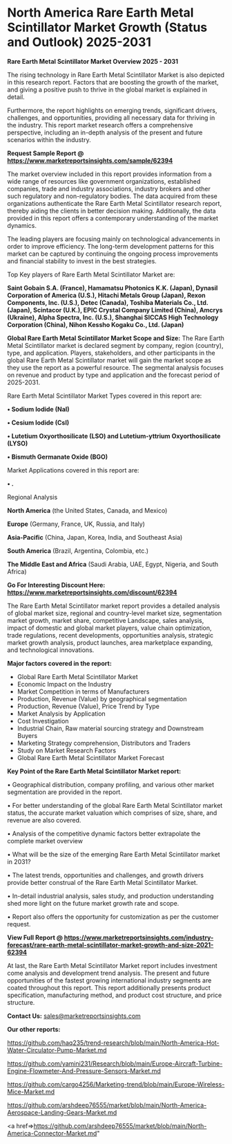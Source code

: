  # North America Rare Earth Metal Scintillator Market Growth (Status and Outlook) 2025-2031

<Strong> Rare Earth Metal Scintillator Market Overview 2025 - 2031</strong>

The rising technology in Rare Earth Metal Scintillator Market is also depicted in this research report. Factors that are boosting the growth of the market, and giving a positive push to thrive in the global market is explained in detail.

Furthermore, the report highlights on emerging trends, significant drivers, challenges, and opportunities, providing all necessary data for thriving in the industry. This report market research offers a comprehensive perspective, including an in-depth analysis of the present and future scenarios within the industry.

<strong>Request Sample Report @ <a href=https://www.marketreportsinsights.com/sample/62394>https://www.marketreportsinsights.com/sample/62394</a></strong>

The market overview included in this report provides information from a wide range of resources like government organizations, established companies, trade and industry associations, industry brokers and other such regulatory and non-regulatory bodies. The data acquired from these organizations authenticate the Rare Earth Metal Scintillator research report, thereby aiding the clients in better decision making. Additionally, the data provided in this report offers a contemporary understanding of the market dynamics.

The leading players are focusing mainly on technological advancements in order to improve efficiency. The long-term development patterns for this market can be captured by continuing the ongoing process improvements and financial stability to invest in the best strategies.

Top Key players of Rare Earth Metal Scintillator Market are:

<strong>Saint Gobain S.A. (France), Hamamatsu Photonics K.K. (Japan), Dynasil Corporation of America (U.S.), Hitachi Metals Group (Japan), Rexon Components, Inc. (U.S.), Detec (Canada), Toshiba Materials Co., Ltd. (Japan), Scintacor (U.K.), EPIC Crystal Company Limited (China), Amcrys (Ukraine), Alpha Spectra, Inc. (U.S.), Shanghai SICCAS High Technology Corporation (China), Nihon Kessho Kogaku Co., Ltd. (Japan)</strong>

<strong><b>Global Rare Earth Metal Scintillator Market Scope and Size:</b></strong>
The Rare Earth Metal Scintillator market is declared segment by company, region (country), type, and application. Players, stakeholders, and other participants in the global Rare Earth Metal Scintillator market will gain the market scope as they use the report as a powerful resource. The segmental analysis focuses on revenue and product by type and application and the forecast period of 2025-2031.

Rare Earth Metal Scintillator Market Types covered in this report are:

<strong>• Sodium Iodide (NaI)

• Cesium Iodide (CsI)

• Lutetium Oxyorthosilicate (LSO) and Lutetium-yttrium Oxyorthosilicate (LYSO)

• Bismuth Germanate Oxide (BGO)</strong>

Market Applications covered in this report are:

<strong>• .</strong> 

Regional Analysis

<strong>North America</strong> (the United States, Canada, and Mexico)

<strong>Europe</strong> (Germany, France, UK, Russia, and Italy)

<strong>Asia-Pacific</strong> (China, Japan, Korea, India, and Southeast Asia)

<strong>South America</strong> (Brazil, Argentina, Colombia, etc.)

<strong>The Middle East and Africa</strong> (Saudi Arabia, UAE, Egypt, Nigeria, and South Africa)

<strong>Go For Interesting Discount Here: <a href=https://www.marketreportsinsights.com/discount/62394>https://www.marketreportsinsights.com/discount/62394</a></strong>

The Rare Earth Metal Scintillator market report provides a detailed analysis of global market size, regional and country-level market size, segmentation market growth, market share, competitive Landscape, sales analysis, impact of domestic and global market players, value chain optimization, trade regulations, recent developments, opportunities analysis, strategic market growth analysis, product launches, area marketplace expanding, and technological innovations.

<strong><b>Major factors covered in the report:</b></strong>
<ul>
  <li>Global Rare Earth Metal Scintillator Market </li>
  <li>Economic Impact on the Industry</li>
  <li>Market Competition in terms of Manufacturers</li>
  <li>Production, Revenue (Value) by geographical segmentation</li>
  <li>Production, Revenue (Value), Price Trend by Type</li>
  <li>Market Analysis by Application</li>
  <li>Cost Investigation</li>
  <li>Industrial Chain, Raw material sourcing strategy and Downstream Buyers</li>
  <li>Marketing Strategy comprehension, Distributors and Traders</li>
  <li>Study on Market Research Factors</li>
  <li>Global Rare Earth Metal Scintillator Market Forecast</li>
</ul>

<strong><b>Key Point of the Rare Earth Metal Scintillator Market report:</b></strong>

• Geographical distribution, company profiling, and various other market segmentation are provided in the report.

• For better understanding of the global Rare Earth Metal Scintillator market status, the accurate market valuation which comprises of size, share, and revenue are also covered.

• Analysis of the competitive dynamic factors better extrapolate the complete market overview

• What will be the size of the emerging Rare Earth Metal Scintillator market in 2031?

• The latest trends, opportunities and challenges, and growth drivers provide better construal of the Rare Earth Metal Scintillator Market.

• In-detail industrial analysis, sales study, and production understanding shed more light on the future market growth rate and scope.

• Report also offers the opportunity for customization as per the customer request.

<strong><b>View Full Report @ <a href=https://www.marketreportsinsights.com/industry-forecast/rare-earth-metal-scintillator-market-growth-and-size-2021-62394>https://www.marketreportsinsights.com/industry-forecast/rare-earth-metal-scintillator-market-growth-and-size-2021-62394</a></b></strong>


At last, the Rare Earth Metal Scintillator Market report includes investment come analysis and development trend analysis. The present and future opportunities of the fastest growing international industry segments are coated throughout this report. This report additionally presents product specification, manufacturing method, and product cost structure, and price structure.

<strong>Contact Us:</strong>
sales@marketreportsinsights.com

<strong>Our other reports:</strong>

<a href=https://github.com/haq235/trend-research/blob/main/North-America-Hot-Water-Circulator-Pump-Market.md>https://github.com/haq235/trend-research/blob/main/North-America-Hot-Water-Circulator-Pump-Market.md</a>

<a href=https://github.com/yamini231/Research/blob/main/Europe-Aircraft-Turbine-Engine-Flowmeter-And-Pressure-Sensors-Market.md>https://github.com/yamini231/Research/blob/main/Europe-Aircraft-Turbine-Engine-Flowmeter-And-Pressure-Sensors-Market.md</a>

<a href=https://github.com/cargo4256/Marketing-trend/blob/main/Europe-Wireless-Mice-Market.md>https://github.com/cargo4256/Marketing-trend/blob/main/Europe-Wireless-Mice-Market.md</a>

<a href=https://github.com/arshdeep76555/market/blob/main/North-America-Aerospace-Landing-Gears-Market.md>https://github.com/arshdeep76555/market/blob/main/North-America-Aerospace-Landing-Gears-Market.md</a>

<a href=>https://github.com/arshdeep76555/market/blob/main/North-America-Connector-Market.md</a>"
